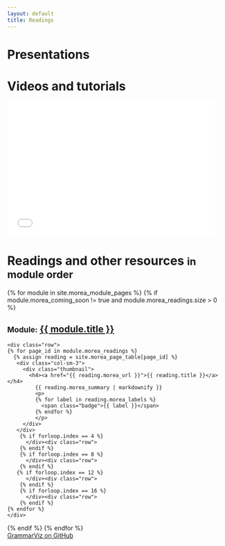 ```yaml
---
layout: default
title: Readings
---
```


<div class="container">
  <h1>Presentations</h1>
</div>

<div class="section-background-1">
  <div class="container">
   <div class="row">
    <div class="col-sm-4">
        <script async class="speakerdeck-embed" data-id="7b79415d9e9d4c9c9ac075a1c5743a12"
          data-ratio="1.33333333333333" src="//speakerdeck.com/assets/embed.js"></script>
     </div>
     <div class="col-sm-4">
        <script async class="speakerdeck-embed" data-id="3336d38017de01329f66460735b58e3e"
          data-ratio="1.33333333333333" src="//speakerdeck.com/assets/embed.js"></script>
     </div>
     <div class="col-sm-4">
        <script async class="speakerdeck-embed" data-id="21b7703da5a44d42925e6a5212367be9"
          data-ratio="1.33333333333333" src="//speakerdeck.com/assets/embed.js"></script>
     </div>
   </div>
 </div>
</div>

<div class="container">
  <h1>Videos and tutorials</h1>
</div>

<div class="row">
  <div class="container">
    <div class="col-md-10">
         <div class="embed-responsive embed-responsive-16by9">
           <iframe width="480" height="310" class="embed-responsive-item" src="//www.youtube.com/embed/9lH-RG5OtkY" frameborder="0" allowfullscreen></iframe>
         </div>
    </div>
  </div>
</div>

<div class="container">
  <h1>Readings and other resources <small>in module order</small></h1>
</div>

{% for module in site.morea_module_pages %}
{% if module.morea_coming_soon != true and module.morea_readings.size > 0 %}
<div class="{% cycle 'section-background-1', 'section-background-2' %}">
  <div class="container">
    <h2><small>Module:</small> <a href="{{ site.baseurl }}{{ module.module_page.url }}">{{ module.title }}</a></h2>

    <div class="row">
    {% for page_id in module.morea_readings %}
      {% assign reading = site.morea_page_table[page_id] %}
       <div class="col-sm-3">
         <div class="thumbnail">
           <h4><a href="{{ reading.morea_url }}">{{ reading.title }}</a></h4>
             {{ reading.morea_summary | markdownify }}
             <p>
             {% for label in reading.morea_labels %}
               <span class="badge">{{ label }}</span>
             {% endfor %}
             </p>
         </div>
       </div>
        {% if forloop.index == 4 %}
          </div><div class="row">
        {% endif %}
        {% if forloop.index == 8 %}
          </div><div class="row">
        {% endif %}
       {% if forloop.index == 12 %}
          </div><div class="row">
        {% endif %}
        {% if forloop.index == 16 %}
          </div><div class="row">
        {% endif %}
    {% endfor %}
    </div>
  </div>
</div>
{% endif %}
{% endfor %}

<!-- Add a github ribbon. -->
<link rel="stylesheet" href="../css/gh-fork-ribbon.css">
<div class="github-fork-ribbon-wrapper right">
  <div class="github-fork-ribbon">
    <a href="https://github.com/GrammarViz2/grammarviz2_src">GrammarViz on GitHub</a>
  </div>
</div>